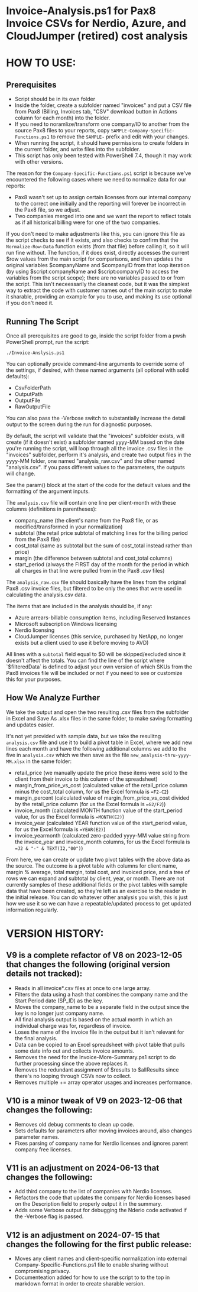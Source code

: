 # Invoice-Analysis.ps1 for Pax8 Invoice CSVs for Nerdio, Azure, and CloudJumper (retired) cost analysis

# HOW TO USE:
## Prerequisites
- Script should be in its own folder
- Inside the folder, create a subfolder named "invoices" and put a CSV file from Pax8 (Billing, Invoices tab, "CSV" download button in Actions column for each month) into the folder.
- If you need to noramlize/transform one company/ID to another from the source Pax8 files to your reports, copy `SAMPLE-Company-Specific-Functions.ps1` to remove the `SAMPLE-` prefix and 
    edit with your changes.
- When running the script, it should have permissions to create folders in the current folder, and write files into the subfolder.
- This script has only been tested with PowerShell 7.4, though it may work with other versions.

The reason for the `Company-Specific-Functions.ps1` script is because we've encountered the following cases where we need to normalize data for our reports:
- Pax8 wasn't set up to assign certain licenses from our internal company to the correct one initially and the reporting will forever be 
    incorrect in the Pax8 file, so we adjust.
- Two companies merged into one and we want the report to reflect totals as if all historical billing were for one of the two companies.

If you don't need to make adjustments like this, you can ignore this file as the script checks to see if it exists, and also checks to confirm 
that the `Normalize-Row-Data` function exists (from that file) before calling it, so it will run fine without. The function, if it does exist, 
directly accesses the current $row values from the main script for comparisons, and then updates the original variables $companyName and $companyID 
from that loop iteration (by using $script:companyName and $script:companyID to access the variables from the script scope); there are no variables 
passed to or from the script. This isn't neceessarily the cleanest code, but it was the simplest way to extract the code with customer names out 
of the main script to make it sharable, providing an example for you to use, and making its use optional if you don't need it.

## Running The Script
Once all prerequisites are good to go, inside the script folder from a pwsh PowerShell prompt, run the script:

`./Invoice-Anslysis.ps1`

You can optionally provide command-line arguments to override some of the settings, if desired, with these named arguments (all optional with solid defaults):
- CsvFolderPath
- OutputPath
- OutputFile
- RawOutputFile

You can also pass the -Verbose switch to substantially increase the detail output to the screen during the run for diagnostic purposes.

By default, the script will validate that the "invoices" subfolder exists, will create (if it doesn't exist) a subfolder named yyyy-MM based on the date you're 
running the script, will loop through all the invoice .csv files in the "invoices" subfolder, perform it's analysis, and create two output files in the 
yyyy-MM folder, one named "analysis_raw.csv" and the other named "analysis.csv". If you pass different values to the parameters, the outputs will change.

See the param() block at the start of the code for the default values and the formatting of the argument inputs.

The `analysis.csv` file will contain one line per client-month with these columns (definitions in parentheses):
- company_name (the client's name from the Pax8 file, or as modified/transformed in your normalization)
- subtotal (the retail price subtotal of matching lines for the billing period from the Pax8 file)
- cost_total (same as subtotal but the sum of cost_total instead rather than price)
- margin (the difference between subtotal and cost_total columns)
- start_period (always the FIRST day of the month for the period in which all charges in that line were pulled from in the Pax8 .csv files)

The `analysis_raw.csv` file should basically have the lines from the original Pax8 .csv invoice files, but filtered to be only the ones that were used in 
calculating the analysis.csv data.

The items that are included in the analysis should be, if any:
- Azure arrears-billable consumption items, including Reserved Instances
- Microsoft subscription Windows licensing
- Nerdio licensing
- CloudJumper licenses (this service, purchased by NetApp, no longer exists but a client used to use it before moving to AVD)

All lines with a `subtotal` field equal to $0 will be skipped/excluded since it doesn't affect the totals. You can find the line of the script where 
`$filteredData` is defined to adjust your own version of which SKUs from the Pax8 invoices file will be included or not if you need to see or 
customize this for your purposes.

## How We Analyze Further

We take the output and open the two resulting .csv files from the subfolder in Excel and Save As .xlsx files in the same folder, to make saving formatting 
and updates easier.

It's not yet provided with sample data, but we take the resulitng `analysis.csv` file and use it to build a pivot table in Excel, where we add new lines each month 
and have the following additional columns we add to the five in `analysis.csv` which we then save as the file `new_analysis-thru-yyyy-MM.xlsx` in the same folder:
- retail_price (we manually update the price these items were sold to the client from their invoice to this column of the spreadsheet)
- margin_from_price_vs_cost (calculated value of the retail_price column minus the cost_total column, for us the Excel formula is `=F2-C2`)
- margin_percent (calculated value of margin_from_price_vs_cost divided by the retail_price column (for us the Excel formula is `=G2/F2`))
- invoice_month (calculated MONTH function value of the start_period value, for us the Excel formula is `=MONTH(E2)`)
- invoice_year (calculated YEAR function value of the start_period value, for us the Excel formula is `=YEAR(E2)`)
- invoice_yearmonth (calculated zero-padded yyyy-MM value string from the invoice_year and invoice_month columns, for us the Excel formula is `=J2 & "-" & TEXT(I2,"00")`)

From here, we can create or update two pivot tables with the above data as the source. The outcome is a pivot table with columns for client name, 
margin % average, total margin, total cost, and invoiced price, and a tree of rows we can expand and subtotal by client, year, or month. There are 
not currently samples of these additional fields or the pivot tables with sample data that have been created, so they're left as an exercise to 
the reader in the initial release. You can do whatever other analysis you wish, this is just how we use it so we can have a repeatable/updated 
process to get updated information regularly.

# VERSION HISTORY:
## V9 is a complete refactor of V8 on 2023-12-05 that changes the following (original version details not tracked):
- Reads in all invoice*.csv files at once to one large array.
- Filters the data using a hash that combines the company name and the Start Period date (SP_ID) as the key.
- Moves the company_name to be a separate field in the output since the key is no longer just company name.
- All final analysis output is based on the actual month in which an individual charge was for, regardless of invoice.
- Loses the name of the invoice file in the output but it isn't relevant for the final analysis.
- Data can be copied to an Excel spreadsheet with pivot table that pulls some date info out and collects invoice amounts.
- Removes the need for the Invoice-More-Summary.ps1 script to do further processing since the above replaces it.
- Removes the redundant assignment of $results to $allResults since there's no looping through CSVs now to collect.
- Removes multiple += array operator usages and increases performance.

## V10 is a minor tweak of V9 on 2023-12-06 that changes the following:
- Removes old debug comments to clean up code.
- Sets defaults for parameters after moving invoices around, also changes parameter names.
- Fixes parsing of company name for Nerdio licenses and ignores parent company free licenses.

## V11 is an adjustment on 2024-06-13 that changes the following:
- Add third company to the list of companies with Nerdio licenses.
- Refactors the code that updates the company for Nerdio licenses based on the Description field to properly output it in the summary.
- Adds some Verbose output for debugging the Nderio code activated if the -Verbose flag is passed.

## V12 is an adjustment on 2024-07-15 that changes the following for the first public release:
- Moves any client names and client-specific normalization into external Company-Specific-Functions.ps1 file to enable sharing without compromising privacy.
- Documenteation added for how to use the script to to the top in markdown format in order to create sharable version.
